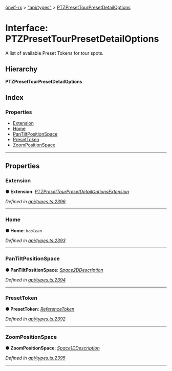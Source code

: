 [onvif-rx](../README.md) > ["api/types"](../modules/_api_types_.md) > [PTZPresetTourPresetDetailOptions](../interfaces/_api_types_.ptzpresettourpresetdetailoptions.md)

# Interface: PTZPresetTourPresetDetailOptions

A list of available Preset Tokens for tour spots.

## Hierarchy

**PTZPresetTourPresetDetailOptions**

## Index

### Properties

* [Extension](_api_types_.ptzpresettourpresetdetailoptions.md#extension)
* [Home](_api_types_.ptzpresettourpresetdetailoptions.md#home)
* [PanTiltPositionSpace](_api_types_.ptzpresettourpresetdetailoptions.md#pantiltpositionspace)
* [PresetToken](_api_types_.ptzpresettourpresetdetailoptions.md#presettoken)
* [ZoomPositionSpace](_api_types_.ptzpresettourpresetdetailoptions.md#zoompositionspace)

---

## Properties

<a id="extension"></a>

###  Extension

**● Extension**: *[PTZPresetTourPresetDetailOptionsExtension](_api_types_.ptzpresettourpresetdetailoptionsextension.md)*

*Defined in [api/types.ts:2396](https://github.com/patrickmichalina/onvif-rx/blob/1596479/src/api/types.ts#L2396)*

___
<a id="home"></a>

###  Home

**● Home**: *`boolean`*

*Defined in [api/types.ts:2393](https://github.com/patrickmichalina/onvif-rx/blob/1596479/src/api/types.ts#L2393)*

___
<a id="pantiltpositionspace"></a>

###  PanTiltPositionSpace

**● PanTiltPositionSpace**: *[Space2DDescription](_api_types_.space2ddescription.md)*

*Defined in [api/types.ts:2394](https://github.com/patrickmichalina/onvif-rx/blob/1596479/src/api/types.ts#L2394)*

___
<a id="presettoken"></a>

###  PresetToken

**● PresetToken**: *[ReferenceToken](../modules/_api_types_.md#referencetoken)*

*Defined in [api/types.ts:2392](https://github.com/patrickmichalina/onvif-rx/blob/1596479/src/api/types.ts#L2392)*

___
<a id="zoompositionspace"></a>

###  ZoomPositionSpace

**● ZoomPositionSpace**: *[Space1DDescription](_api_types_.space1ddescription.md)*

*Defined in [api/types.ts:2395](https://github.com/patrickmichalina/onvif-rx/blob/1596479/src/api/types.ts#L2395)*

___

